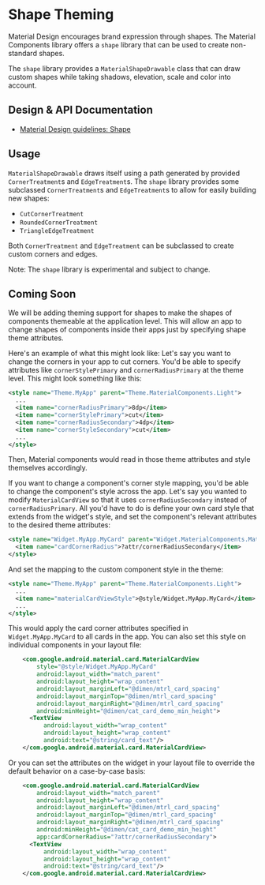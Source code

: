 <!--docs:
title: "Shape Theming"
layout: detail
section: theming
excerpt: "Shape Theming"
iconId: shape
path: /theming/shape/
-->

# Shape Theming

Material Design encourages brand expression through shapes. The Material
Components library offers a `shape` library that can be used to create
non-standard shapes.

The `shape` library provides a `MaterialShapeDrawable` class that can draw
custom shapes while taking shadows, elevation, scale and color into account.

## Design & API Documentation

-   [Material Design guidelines:
    Shape](https://material.io/go/design-shape)
    <!--{: .icon-list-item.icon-list-item--spec }-->

## Usage

`MaterialShapeDrawable` draws itself using a path generated by provided
`CornerTreatment`s and `EdgeTreatment`s. The `shape` library provides some
subclassed `CornerTreatment`s and `EdgeTreatment`s to allow for easily building
new shapes:

-   `CutCornerTreatment`
-   `RoundedCornerTreatment`
-   `TriangleEdgeTreatment`

Both `CornerTreatment` and `EdgeTreatment` can be subclassed to create custom
corners and edges.

Note: The `shape` library is experimental and subject to change.

## Coming Soon

We will be adding theming support for shapes to make the shapes of components
themeable at the application level. This will allow an app to change shapes of
components inside their apps just by specifying shape theme attributes.

Here's an example of what this might look like: Let's say you want to change the
corners in your app to cut corners. You'd be able to specify attributes like
`cornerStylePrimary` and `cornerRadiusPrimary` at the theme level. This might
look something like this:

```xml
<style name="Theme.MyApp" parent="Theme.MaterialComponents.Light">
  ...
  <item name="cornerRadiusPrimary">8dp</item>
  <item name="cornerStylePrimary">cut</item>
  <item name="cornerRadiusSecondary">4dp</item>
  <item name="cornerStyleSecondary">cut</item>
  ...
</style>
```

Then, Material components would read in those theme attributes and style
themselves accordingly.

If you want to change a component's corner style mapping, you'd be able to
change the component's style across the app. Let's say you wanted to modify
`MaterialCardView` so that it uses `cornerRadiusSecondary` instead of
`cornerRadiusPrimary`. All you'd have to do is define your own card style that
extends from the widget's style, and set the component's relevant attributes to
the desired theme attributes:

```xml
<style name="Widget.MyApp.MyCard" parent="Widget.MaterialComponents.MaterialCardView">
  <item name="cardCornerRadius">?attr/cornerRadiusSecondary</item>
</style>
```

And set the mapping to the custom component style in the theme:

```xml
<style name="Theme.MyApp" parent="Theme.MaterialComponents.Light">
  ...
  <item name="materialCardViewStyle">@style/Widget.MyApp.MyCard</item>
  ...
</style>
```

This would apply the card corner attributes specified in `Widget.MyApp.MyCard`
to all cards in the app. You can also set this style on individual components in
your layout file:

```xml
    <com.google.android.material.card.MaterialCardView
        style="@style/Widget.MyApp.MyCard"
        android:layout_width="match_parent"
        android:layout_height="wrap_content"
        android:layout_marginLeft="@dimen/mtrl_card_spacing"
        android:layout_marginTop="@dimen/mtrl_card_spacing"
        android:layout_marginRight="@dimen/mtrl_card_spacing"
        android:minHeight="@dimen/cat_card_demo_min_height">
      <TextView
          android:layout_width="wrap_content"
          android:layout_height="wrap_content"
          android:text="@string/card_text"/>
    </com.google.android.material.card.MaterialCardView>
```

Or you can set the attributes on the widget in your layout file to override the
default behavior on a case-by-case basis:

```xml
    <com.google.android.material.card.MaterialCardView
        android:layout_width="match_parent"
        android:layout_height="wrap_content"
        android:layout_marginLeft="@dimen/mtrl_card_spacing"
        android:layout_marginTop="@dimen/mtrl_card_spacing"
        android:layout_marginRight="@dimen/mtrl_card_spacing"
        android:minHeight="@dimen/cat_card_demo_min_height"
        app:cardCornerRadius="?attr/cornerRadiusSecondary">
      <TextView
          android:layout_width="wrap_content"
          android:layout_height="wrap_content"
          android:text="@string/card_text"/>
    </com.google.android.material.card.MaterialCardView>

```
